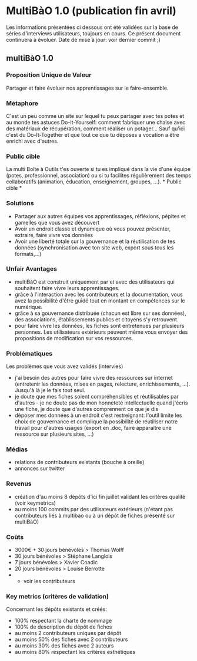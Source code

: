 # MultiBàO 1.0 (publication fin avril)

Les informations présentées ci dessous ont été validées sur la base de séries d'interviews utilisateurs, toujours en cours.
Ce présent document continuera à évoluer.
Date de mise à jour: voir dernier commit ;) 

## multiBàO 1.0

### Proposition Unique de Valeur 

Partager et faire évoluer nos apprentissages sur le faire-ensemble.  

### Métaphore 

C'est un peu comme un site sur lequel tu peux partager avec tes potes et au monde tes astuces Do-It-Yourself: comment fabriquer une chaise avec des matériaux de récupération, comment réaliser un potager... Sauf qu'ici c'est du Do-It-Together et que tout ce que tu déposes a vocation a être enrichi avec d'autres.

### Public cible 

La multi Boîte à Outils t'es ouverte si tu es impliqué dans la vie d'une équipe (potes, professionnel, association) ou si tu facilites régulièrement des temps collaboratifs (animation, éducation, enseignement, groupes, ...). * Public cible * 

### Solutions 

* Partager aux autres équipes vos apprentissages, réfléxions, pépites et gamelles que vous avez découvert
* Avoir un endroit classe et dynamique où vous pouvez présenter, extraire, faire vivre vos données
* Avoir une liberté totale sur la gouvernance et la réutilisation de tes données (synchronisation avec ton site web, export sous tous les formats,...)

### Unfair Avantages 

* multiBàO est construit uniquement par et avec des utilisateurs qui souhaitent faire vivre leurs apprentissages.
* grâce à l'interaction avec les contributeurs et la documentation, vous avez la possibilité d'être guidé tout en montant en compétences sur le numérique.
* grâce à sa gouvernance distribuée (chacun est libre sur ses données), des associations, établissements publics et citoyens s'y retrouvent.
* pour faire vivre les données, les fiches sont entretenues par plusieurs personnes. Les utilisateurs extérieurs peuvent même vous envoyer des propositions de modification sur vos ressources. 

### Problématiques 

Les problèmes que vous avez validés (intervies)

* j'ai besoin des autres pour faire vivre des ressources sur internet (entretenir les données, mises en pages, relecture, enrichissements, ...). Jusqu'à là je le fais tout seul.
* je doute que mes fiches soient compréhensibles et réutilisables par d'autres - je ne doute pas de mon honneteté intellectuelle quand j'écris une fiche, je doute que d'autres comprennent ce que je dis
* déposer mes données à un endroit c'est restreignant: l'outil limite les choix de gouvernance et complique la possibilité de réutiliser notre travail pour d'autres usages (export en .doc, faire apparaître une ressource sur plusieurs sites, ...)

### Médias

* relations de contributeurs existants (bouche à oreille)
* annonces sur twitter

### Revenus

* création d'au moins 8 dépôts d'ici fin juillet validant les critères qualité (voir keymetrics)
* au moins 100 commits par des utilisateurs extérieurs (n'étant pas contributeurs liés à multibao ou à un dépôt de fiches présenté sur multiBàO)

### Coûts

* 3000€ + 30 jours bénévoles > Thomas Wolff
* 30 jours bénévoles > Stéphane Langlois
* 7 jours bénévoles > Xavier Coadic
* 20 jours bénévoles > Louise Berrotte 
* + voir les contributeurs

### Key metrics (critères de validation)

Concernant les dépôts existants et créés:
* 100% respectant la charte de nommage 
* 100% de description du dépôt de fiches
* au moins 2 contributeurs uniques par dépôt
* au moins 50% des fiches avec 2 contributeurs
* au moins 30% des fiches avec 2 auteurs
* au moins 80% respectant les critères esthétiques
